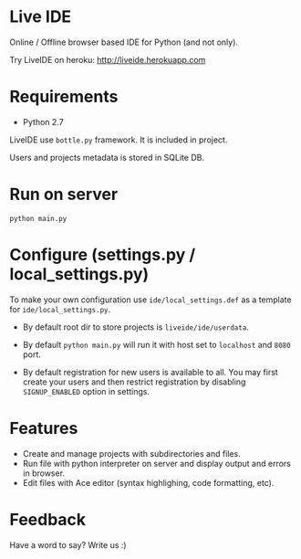Live IDE
========

Online / Offline browser based IDE for Python (and not only).

Try LiveIDE on heroku: http://liveide.herokuapp.com


Requirements
============

 * Python 2.7

LiveIDE use `bottle.py` framework. It is included in project.

Users and projects metadata is stored in SQLite DB.


Run on server
=============

    python main.py


Configure (settings.py / local_settings.py)
===========================================

To make your own configuration use `ide/local_settings.def` as a template
for `ide/local_settings.py`.

 * By default root dir to store projects is `liveide/ide/userdata`.

 * By default `python main.py` will run it with host set to `localhost` and `8080` port.

 * By default registration for new users is available to all. You may first create your users and then restrict registration by disabling `SIGNUP_ENABLED` option in settings.


Features
========

 * Create and manage projects with subdirectories and files.
 * Run file with python interpreter on server and display output and errors in browser.
 * Edit files with Ace editor (syntax highlighing, code formatting, etc).


Feedback
========

Have a word to say? Write us :)
